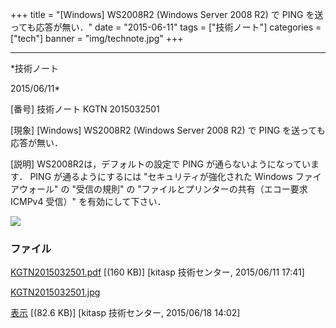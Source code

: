 ﻿+++
title = "[Windows] WS2008R2 (Windows Server 2008 R2) で PING を送っても応答が無い．"
date = "2015-06-11"
tags = ["技術ノート"]
categories = ["tech"]
banner = "img/technote.jpg"
+++

-----------------------------------------------------------------------------------------------------------------------------

*技術ノート

2015/06/11*


[番号]
技術ノート KGTN 2015032501

[現象]
[Windows] WS2008R2 (Windows Server 2008 R2) で PING
を送っても応答が無い．

[説明]
WS2008R2は，デフォルトの設定で PING が通らないようになっています． PING
が通るようにするには "セキュリティが強化された Windows
ファイアウォール" の "受信の規則" の
"ファイルとプリンターの共有（エコー要求 ICMPv4 受信）"
を有効にして下さい．

![](http://techreport.kitasp.net/attachments/download/1988/KGTN2015032501.jpg)


### ファイル

 
 


[KGTN2015032501.pdf](http://techreport.kitasp.net/attachments/download/1880/KGTN2015032501.pdf)
 [(160 KB)] [kitasp 技術センター, 2015/06/11
17:41]

[KGTN2015032501.jpg](http://techreport.kitasp.net/attachments/download/1988/KGTN2015032501.jpg)

[表示](http://techreport.kitasp.net/attachments/1988/KGTN2015032501.jpg "表示")
 [(82.6 KB)] [kitasp 技術センター, 2015/06/18
14:02]


 


 

